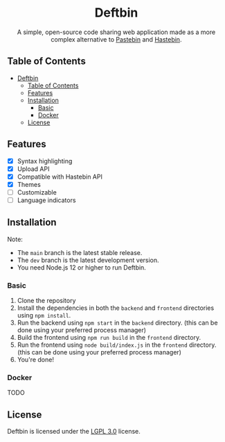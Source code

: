 <div align="center">

# Deftbin
A simple, open-source code sharing web application made as a more complex alternative to [Pastebin](https://pastebin.com/) and [Hastebin](https://hastebin.com/).

</div>

## Table of Contents

- [Deftbin](#deftbin)
  - [Table of Contents](#table-of-contents)
  - [Features](#features)
  - [Installation](#installation)
    - [Basic](#basic)
    - [Docker](#docker)
  - [License](#license)

## Features

- [x] Syntax highlighting
- [x] Upload API
- [x] Compatible with Hastebin API
- [x] Themes
- [ ] Customizable
- [ ] Language indicators

## Installation

Note:
- The `main` branch is the latest stable release.
- The `dev` branch is the latest development version.
- You need Node.js 12 or higher to run Deftbin.

### Basic

1. Clone the repository
2. Install the dependencies in both the `backend` and `frontend` directories using `npm install`.
3. Run the backend using `npm start` in the `backend` directory. (this can be done using your preferred process manager)
4. Build the frontend using `npm run build` in the `frontend` directory.
5. Run the frontend using `node build/index.js` in the `frontend` directory. (this can be done using your preferred process manager)
6. You're done!

### Docker
TODO

## License

Deftbin is licensed under the [LGPL 3.0][lgpl] license.

[lgpl]: https://www.gnu.org/licenses/lgpl-3.0.en.html
